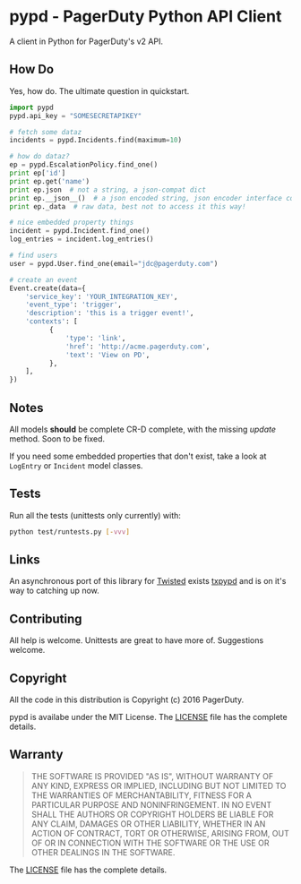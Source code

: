 # pypd - PagerDuty Python API Client
A client in Python for PagerDuty's v2 API.

## How Do
Yes, how do. The ultimate question in quickstart.
```python
import pypd
pypd.api_key = "SOMESECRETAPIKEY"

# fetch some dataz
incidents = pypd.Incidents.find(maximum=10)

# how do dataz?
ep = pypd.EscalationPolicy.find_one()
print ep['id']
print ep.get('name')
print ep.json  # not a string, a json-compat dict
print ep.__json__()  # a json encoded string, json encoder interface compat
print ep._data  # raw data, best not to access it this way!

# nice embedded property things
incident = pypd.Incident.find_one()
log_entries = incident.log_entries()

# find users
user = pypd.User.find_one(email="jdc@pagerduty.com")

# create an event
Event.create(data={
    'service_key': 'YOUR_INTEGRATION_KEY',
    'event_type': 'trigger',
    'description': 'this is a trigger event!',
    'contexts': [
          {
              'type': 'link',
              'href': 'http://acme.pagerduty.com',
              'text': 'View on PD',
          },
    ],
})
```

## Notes
All models **should** be complete CR-D complete, with the missing *update* method. Soon to be fixed. 

If you need some embedded properties that don't exist, take a look at `LogEntry` or `Incident` model classes.

## Tests
Run all the tests (unittests only currently) with:
```sh
python test/runtests.py [-vvv]
```

## Links

An asynchronous port of this library for [Twisted](http://twistedmatrix.com) exists [txpypd](https://github.com/PagerDuty/txpypd) and is on it's way to catching up now.

## Contributing
All help is welcome. Unittests are great to have more of. Suggestions welcome.

## Copyright
All the code in this distribution is Copyright (c) 2016 PagerDuty.


pypd is availabe under the MIT License. The [LICENSE](LICENSE) file has 
the complete details.


## Warranty
> THE SOFTWARE IS PROVIDED "AS IS", WITHOUT WARRANTY OF ANY KIND, EXPRESS OR
> IMPLIED, INCLUDING BUT NOT LIMITED TO THE WARRANTIES OF MERCHANTABILITY,
> FITNESS FOR A PARTICULAR PURPOSE AND NONINFRINGEMENT. IN NO EVENT SHALL THE
> AUTHORS OR COPYRIGHT HOLDERS BE LIABLE FOR ANY CLAIM, DAMAGES OR OTHER
> LIABILITY, WHETHER IN AN ACTION OF CONTRACT, TORT OR OTHERWISE, ARISING FROM,
> OUT OF OR IN CONNECTION WITH THE SOFTWARE OR THE USE OR OTHER DEALINGS IN
> THE SOFTWARE.

The [LICENSE](LICENSE) file has the complete details.
